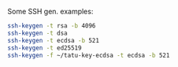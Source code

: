 Some SSH gen. examples:
```bash
ssh-keygen -t rsa -b 4096
ssh-keygen -t dsa
ssh-keygen -t ecdsa -b 521
ssh-keygen -t ed25519
ssh-keygen -f ~/tatu-key-ecdsa -t ecdsa -b 521
```

